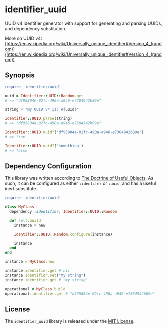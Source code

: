 # identifier_uuid

UUID v4 identifier generator with support for generating and parsing UUIDs, and dependency substitution.

More on UUID v4: [https://en.wikipedia.org/wiki/Universally_unique_identifier#Version_4_(random)](https://en.wikipedia.org/wiki/Universally_unique_identifier#Version_4_(random))

## Synopsis

```ruby
require 'identifier/uuid'

uuid = Identifier::UUID::Random.get
# => "df95804e-02fc-490a-a946-e7304942b09e"

string = "My UUID v4 is: #{uuid}"

Identifier::UUID.parse(string)
# => "df95804e-02fc-490a-a946-e7304942b09e"

Identifier::UUID.uuid?('df95804e-02fc-490a-a946-e7304942b09e')
# => true

Identifier::UUID.uuid?('something')
# => false
```

## Dependency Configuration

This library was written according to [The Doctrine of Useful Objects](http://docs.eventide-project.org/user-guide/useful-objects.html). As such, it can be configured as either `:identifer` or `:uuid`, and has a useful inert substitute.

```ruby
require 'identifier/uuid'

class MyClass
  dependency :identifier, Identifier::UUID::Random

  def self.build
    instance = new

    Identifier::UUID::Random.configure(instance)

    instance
  end
end

instance = MyClass.new

instance.identifier.get # nil
instance.identifier.set("my string")
instance.identifier.get # "my string"

operational = MyClass.build
operational.identifier.get # "df95804e-02fc-490a-a946-e7304942b09e"
```

## License

The `identifier_uuid` library is released under the [MIT License](https://github.com/obsidian-btc/identifier-uuid/blob/master/MIT-License.txt).
